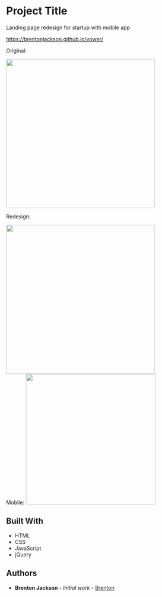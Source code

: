 # Project Title

Landing page redesign for startup with mobile app

https://brentonjackson.github.io/vower/

Original:

<img src="original.gif" width=400px><br>

Redesign:

<img src="redesign.gif" width=400px><br>
Mobile:
<img src="http://g.recordit.co/bVkXiFqAq7.gif"  height=350px><br>


## Built With

* HTML
* CSS
* JavaScript
* jQuery



## Authors

* **Brenton Jackson** - *Initial work* - [Brenton](https://github.com/brentonjackson)



